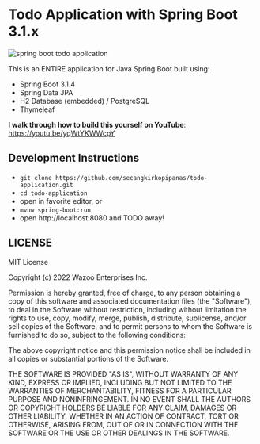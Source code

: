 # Todo Application with Spring Boot 3.1.x

![spring boot todo application](./screenshot.png)

This is an ENTIRE application for Java Spring Boot built using:
- Spring Boot 3.1.4
- Spring Data JPA
- H2 Database (embedded) / PostgreSQL
- Thymeleaf

**I walk through how to build this yourself on YouTube**: https://youtu.be/yqWtYKWWcpY

## Development Instructions

- `git clone https://github.com/secangkirkopipanas/todo-application.git`
- `cd todo-application`
- open in favorite editor, or
- `mvnw spring-boot:run`
- open http://localhost:8080 and TODO away!

## LICENSE

MIT License

Copyright (c) 2022 Wazoo Enterprises Inc.

Permission is hereby granted, free of charge, to any person obtaining a copy
of this software and associated documentation files (the "Software"), to deal
in the Software without restriction, including without limitation the rights
to use, copy, modify, merge, publish, distribute, sublicense, and/or sell
copies of the Software, and to permit persons to whom the Software is
furnished to do so, subject to the following conditions:

The above copyright notice and this permission notice shall be included in all
copies or substantial portions of the Software.

THE SOFTWARE IS PROVIDED "AS IS", WITHOUT WARRANTY OF ANY KIND, EXPRESS OR
IMPLIED, INCLUDING BUT NOT LIMITED TO THE WARRANTIES OF MERCHANTABILITY,
FITNESS FOR A PARTICULAR PURPOSE AND NONINFRINGEMENT. IN NO EVENT SHALL THE
AUTHORS OR COPYRIGHT HOLDERS BE LIABLE FOR ANY CLAIM, DAMAGES OR OTHER
LIABILITY, WHETHER IN AN ACTION OF CONTRACT, TORT OR OTHERWISE, ARISING FROM,
OUT OF OR IN CONNECTION WITH THE SOFTWARE OR THE USE OR OTHER DEALINGS IN THE
SOFTWARE.
